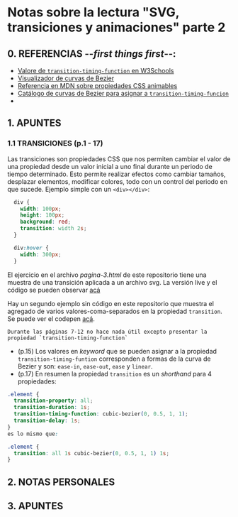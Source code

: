 Notas sobre la lectura "SVG, transiciones y animaciones" parte 2
================================================================

## 0. REFERENCIAS --*first things first*--:
* [Valore de `transition-timing-function` en W3Schools](https://www.w3schools.com/cssref/css3_pr_transition-timing-function.asp)
* [Visualizador de curvas de Bezier](https://cubic-bezier.com/#.17,.67,.83,.67)
* [Referencia en MDN sobre propiedades CSS animables](https://developer.mozilla.org/en-US/docs/Web/CSS/CSS_animated_properties)
* [Catálogo de curvas de Bezier para asignar a `transition-timing-funcion`](https://easings.net)
* []()

## 1. APUNTES

### 1.1 TRANSICIONES (p.1 - 17)

Las transiciones son propiedades CSS que nos permiten cambiar el valor de una propiedad desde un valor inicial a uno final durante un periodo de tiempo determinado. Esto permite realizar efectos como cambiar tamaños, desplazar elementos, modificar colores, todo con un control del periodo en que sucede. Ejemplo simple con un `<div></div>`: 

```css
  div {
    width: 100px;
    height: 100px;
    background: red;
    transition: width 2s;
  }

  div:hover {
    width: 300px;
  }
```

El ejercicio en el archivo *pagina-3.html* de este repositorio tiene una muestra de una transición aplicada a un archivo svg. La versión live y el código se pueden observar [acá](https://codepen.io/carlospizarro/pen/eYyPbXb)

Hay un segundo ejemplo sin código en este repositorio que muestra el agregado de varios valores-coma-separados en la propiedad `transition`. Se puede ver el codepen [acá](https://codepen.io/carlospizarro/pen/QWaZYvZ). 

    Durante las páginas 7-12 no hace nada útil excepto presentar la propiedad `transition-timing-function`

- (p.15) Los valores en *keyword* que se pueden asignar a la propiedad `transition-timing-funtion` corresponden a formas de la curva de Bezier y son: `ease-in`, `ease-out`, `ease` y `linear`. 
- (p.17) En resumen la propiedad `transition` es un *shorthand* para 4 propiedades: 

```css
.element {
  transition-property: all;
  transition-duration: 1s;
  transition-timing-function: cubic-bezier(0, 0.5, 1, 1);
  transition-delay: 1s;
} 
es lo mismo que: 

.element {
  transition: all 1s cubic-bezier(0, 0.5, 1, 1) 1s;
}
```

## 2. NOTAS PERSONALES


## 3. APUNTES

